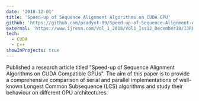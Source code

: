 ```yaml
---
date: '2018-12-01'
title: 'Speed-up of Sequence Alignment Algorithms on CUDA GPU'
github: 'https://github.com/pradyot-09/Speed-up-of-Sequence-Alignment-Algorithms-on-CUDA-Compatible-GPUs'
external: 'https://www.ijresm.com/Vol_1_2018/Vol1_Iss12_December18/IJRESM_V1_I12_145.pdf'
tech:
  - CUDA
  - C++
showInProjects: true
---
```


Published a research article titled "Speed-up of Sequence Alignment Algorithms on CUDA Compatible GPUs". The aim of this paper is to provide a comprehensive comparison of serial and parallel implementations of well-known Longest Common Subsequence (LCS) algorithms and study their behaviour on different GPU architectures.